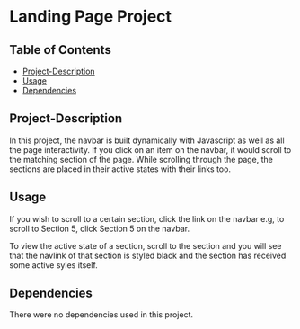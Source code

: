 # Landing Page Project

## Table of Contents

* [Project-Description](#project-description)
* [Usage](#usage)
* [Dependencies](#dependencies)


## Project-Description
In this project, the navbar is built dynamically with Javascript as well as all the page interactivity.
If you click on an item on the navbar, it would scroll to the matching section of the page. While scrolling through the page, the sections are placed in their active states with their links too.


## Usage
If you wish to scroll to a certain section, click the link on the navbar e.g, to scroll to Section 5, click Section 5 on the navbar.

To view the active state of a section, scroll to the section and you will see that the navlink of that section is styled black and the section has received some active syles itself.


## Dependencies
There were no dependencies used in this project.